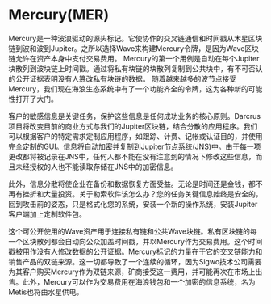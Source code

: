 # 

# Mercury(MER)

Mercury是一种波浪驱动的源头标记。它使协作的交叉链通信和时间戳从木星区块链到波和波到Jupiter。之所以选择Wave来构建Mercury令牌，是因为Wave区块链允许在资产本身中支付交易费用。
Mercury的第一个用例是自动在每个Jupiter块散列到波块链上时间戳。通过将私有块链的块散列复制到公共块中，有不可否认的公开证据表明没有人篡改私有块链的数据。
随着越来越多的波节点接受Mercury，我们现在海浪生态系统中有了一个功能齐全的令牌，这为各种新的可能性打开了大门。

客户的敏感信息是关键任务，保护这些信息是任何成功业务的核心原则。Darcrus项目将改变目前的商业方式与我们的Jupiter区块链，结合分散的应用程序。我们可以根据客户的特定需求定制应用程序，如跟踪、计费、记帐或认证目的，并使用完全定制的GUI。信息将自动加密并复制到Jupiter节点系统(JNS)中。由于每一项更改都将被记录在JNS中，任何人都不能在没有注意到的情况下修改这些信息，而且未经授权的人也不能读取存储在JNS中的加密信息。

此外，信息分散将使企业在备份和数据恢复方面受益。无论是时间还是金钱，都不再有挫折和大量投资。关于勒索软件该怎么办？您的任务关键信息始终是安全的，回到攻击前的姿态，只是格式化您的系统，安装一个新的操作系统，安装Jupiter客户端加上定制软件包。

这个可公开使用的Wave资产用于连接私有链和公共Wave块链。私有区块链的每一个区块散列都会自动向公众加盖时间戳，并以Mercury作为交易费用。这个时间戳被用作没有人修改数据的公开证据。Mercury标记的力量在于它的交叉链能力和销售产品的双链来源。这一切都导致了一个连续的循环，因为Sigwo技术公司需要为其客户购买Mercury作为双链来源，矿商接受这一费用，并可能再次在市场上出售。此外，Mercury可以作为交易费用在海浪钱包和一个加密的信息系统，名为Metis也将由水星供电。

